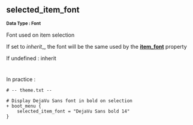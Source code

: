 ## selected_item_font
<b> <sup> Data Type : Font </sup> </b>

Font used on item selection

If set to _inherit__, the font will be the same used by the [__item_font__](item_font.md) property

If undefined : inherit
#
In practice :

```
# -- theme.txt --

# Display DejaVu Sans font in bold on selection
+ boot_menu {
	selected_item_font = "DejaVu Sans bold 14"
}
```